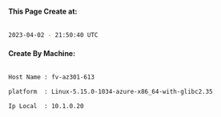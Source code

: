 
   
#### This Page Create at:

```bash

2023-04-02 - 21:50:40 UTC

```

#### Create By Machine:

```bash

Host Name : fv-az301-613

platform  : Linux-5.15.0-1034-azure-x86_64-with-glibc2.35

Ip Local  : 10.1.0.20

```

